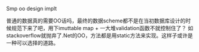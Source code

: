 Smp oo design implt


普通的数据真的需要OO话吗，最终的数据scheme都不是在当初数据库设计的时候规范下来了吧，用下imuttable map + 一大堆validation函数不就控制住了？
如stackoverflow就抛弃了.Net的OO，方法都是用static方法来实现。这样子或许是一种可以选择的道路。

